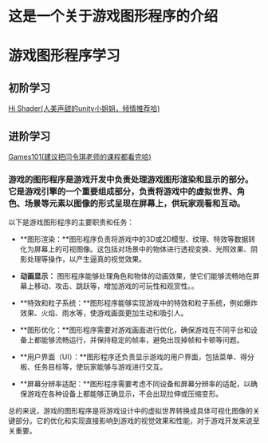 # 这是一个关于游戏图形程序的介绍

# 游戏图形程序学习
## 初阶学习
[Hi Shader(人美声甜的unity小姐姐，倾情推荐哈)](https://learn.u3d.cn/tutorial/hi-shader?chapterId=63562b25edca72001f21d009#62fa1103a77d45001f9045d9)

## 进阶学习
[Games101(建议把闫令琪老师的课程都看完哈)](https://www.bilibili.com/video/BV1X7411F744/?share_source=copy_web&vd_source=92d7da6ab7e3822b237fe3668cb3f2b1)

###  游戏的图形程序是游戏开发中负责处理游戏图形渲染和显示的部分。它是游戏引擎的一个重要组成部分，负责将游戏中的虚拟世界、角色、场景等元素以图像的形式呈现在屏幕上，供玩家观看和互动。

以下是游戏图形程序的主要职责和任务：

+ **图形渲染：**图形程序负责将游戏中的3D或2D模型、纹理、特效等数据转化为屏幕上的可视图像。这包括对场景中的物体进行透视变换、光照效果、阴影处理等操作，以产生逼真的视觉效果。

+ **动画显示：** 图形程序能够处理角色和物体的动画效果，使它们能够流畅地在屏幕上移动、攻击、跳跃等，增加游戏的可玩性和观赏性。。

+ **特效和粒子系统：**图形程序能够实现游戏中的特效和粒子系统，例如爆炸效果、火焰、雨水等，使游戏画面更加生动和吸引人。

+ **图形优化：**图形程序需要对游戏画面进行优化，确保游戏在不同平台和设备上都能够流畅运行，并保持稳定的帧率，避免出现掉帧和卡顿等问题。

+ **用户界面（UI）：**图形程序还负责显示游戏的用户界面，包括菜单、得分板、任务目标等，使玩家能够与游戏进行交互。

+ **屏幕分辨率适配：**图形程序需要考虑不同设备和屏幕分辨率的适配，以确保游戏在各种设备上都能够正确显示，不会出现拉伸或压缩变形。

总的来说，游戏的图形程序是将游戏设计中的虚拟世界转换成具体可视化图像的关键部分。它的优化和实现直接影响到游戏的视觉效果和性能，对于游戏开发来说至关重要。
